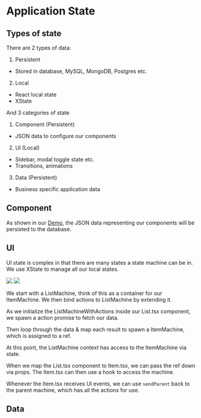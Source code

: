 # Application State

## Types of state

There are 2 types of data:

1. Persistent
  - Stored in database, MySQL, MongoDB, Postgres etc.
2. Local
  - React local state
  - XState

And 3 categories of state

1. Component (Persistent)
  - JSON data to configure our components
2. UI (Local)
  - Sidebar, modal toggle state etc.
  - Transitions, animations
3. Data (Persistent)
  - Business specific application data

## Component

As shown in our [Demo](../getting-started/8-demo.md), the JSON data representing our components will be persisted to the database.

## UI

UI state is complex in that there are many states a state machine can be in. We use XState to manage all our local states.

<img src="https://codelab.sfo2.digitaloceanspaces.com/docs/xstate/xstate-node-component.png">

<img src="https://codelab.sfo2.digitaloceanspaces.com/docs/xstate/xstate-node-sequence.png">

We start with a ListMachine, think of this as a container for our ItemMachine. We then bind actions to ListMachine by extending it.

As we initialize the ListMachineWithActions inside our List.tsx component, we spawn a action promise to fetch our data.

Then loop through the data & map each result to spawn a ItemMachine, which is assigned to a ref.

At this point, the ListMachine context has access to the ItemMachine via state.

When we map the List.tsx component to Item.tsx, we can pass the ref down via props. The Item.tsx can then use a hook to access the machine.

Whenever the Item.tsx receives UI events, we can use `sendParent` back to the parent machine, which has all the actions for use.

## Data

